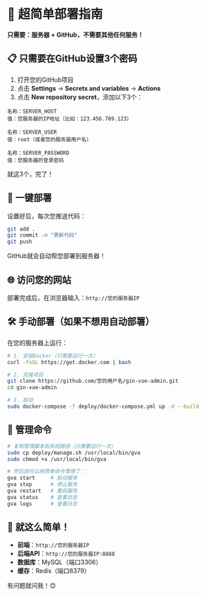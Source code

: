 # 🚀 超简单部署指南

**只需要：服务器 + GitHub，不需要其他任何服务！**

## 📋 只需要在GitHub设置3个密码

1. 打开您的GitHub项目
2. 点击 **Settings** → **Secrets and variables** → **Actions**  
3. 点击 **New repository secret**，添加以下3个：

```
名称：SERVER_HOST
值：您服务器的IP地址（比如：123.456.789.123）

名称：SERVER_USER  
值：root（或者您的服务器用户名）

名称：SERVER_PASSWORD
值：您服务器的登录密码
```

就这3个，完了！

## 🎯 一键部署

设置好后，每次您推送代码：

```bash
git add .
git commit -m "更新代码"
git push
```

GitHub就会自动帮您部署到服务器！

## 🌐 访问您的网站

部署完成后，在浏览器输入：`http://您的服务器IP`

## 🛠️ 手动部署（如果不想用自动部署）

在您的服务器上运行：

```bash
# 1. 安装Docker（只需要运行一次）
curl -fsSL https://get.docker.com | bash

# 2. 克隆项目
git clone https://github.com/您的用户名/gin-vue-admin.git
cd gin-vue-admin

# 3. 启动
sudo docker-compose -f deploy/docker-compose.yml up -d --build
```

## 🔧 管理命令

```bash
# 复制管理脚本到系统路径（只需要运行一次）
sudo cp deploy/manage.sh /usr/local/bin/gva
sudo chmod +x /usr/local/bin/gva

# 然后就可以用简单命令管理了：
gva start     # 启动服务
gva stop      # 停止服务
gva restart   # 重启服务
gva status    # 查看状态
gva logs      # 查看日志
```

## 🎉 就这么简单！

- **前端**：`http://您的服务器IP`
- **后端API**：`http://您的服务器IP:8888`
- **数据库**：MySQL（端口3306）
- **缓存**：Redis（端口6379）

有问题就问我！😊 